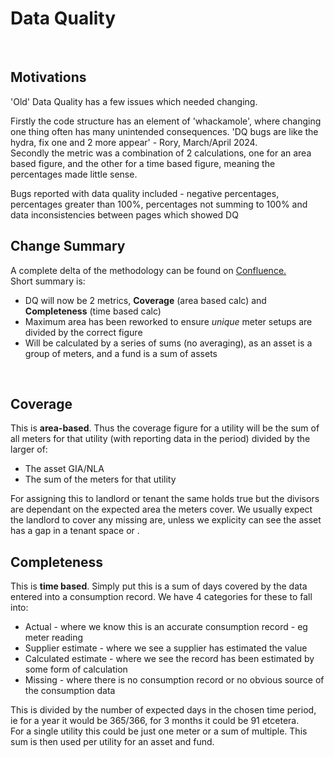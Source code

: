 # Data Quality



<br>

## Motivations

'Old' Data Quality has a few issues which needed changing.
<p>
Firstly the code structure has an element of 'whackamole', where changing one thing often has many unintended consequences. 'DQ bugs are like the hydra, fix one and 2 more appear' - Rory, March/April 2024.
<br>
Secondly the metric was a combination of 2 calculations, one for an area based figure, and the other for a time based figure, meaning the percentages made little sense.
</p>
Bugs reported with data quality included - negative percentages, percentages greater than 100%, percentages not summing to 100% and data inconsistencies between pages which showed DQ

<br>

## Change Summary

A complete delta of the methodology can be found on <a href="https://evorasiera.atlassian.net/wiki/spaces/SPEC/pages/2591457296/Delta+-+Data+Coverage+Methodology">Confluence.</a>
<br>
Short summary is:
<ul>
    <li>DQ will now be 2 metrics, <b>Coverage</b> (area based calc) and <strong>Completeness</strong> (time based calc)</li>
    <li>Maximum area has been reworked to ensure <em>unique</em> meter setups are divided by the correct figure</li>
    <li>Will be calculated by a series of sums (no averaging), as an asset is a group of meters, and a fund is a sum of assets</li>
</ul>

<br>

## Coverage

This is <b>area-based</b>. Thus the coverage figure for a utility will be the sum of all meters for that utility (with reporting data in the period) divided by the larger of:
<ul>
    <li>The asset GIA/NLA</li>
    <li>The sum of the meters for that utility</li>
</ul>
For assigning this to landlord or tenant the same holds true but the divisors are dependant on the expected area the meters cover. We usually expect the landlord to cover any missing are, unless we explicity can see the asset has a gap in a tenant space or .

<br>

## Completeness

<p>This is <b>time based</b>. Simply put this is a sum of days covered by the data entered into a consumption record. We have 4 categories for these to fall into:
<ul>
    <li>Actual - where we know this is an accurate consumption record - eg meter reading</li>
    <li>Supplier estimate - where we see a supplier has estimated the value</li>
    <li>Calculated estimate - where we see the record has been estimated by some form of calculation</li>
    <li>Missing - where there is no consumption record or no obvious source of the consumption data</li>
</ul>
This is divided by the number of expected days in the chosen time period, ie for a year it would be 365/366, for 3 months it could be 91 etcetera.<br>
For a single utility this could be just one meter or a sum of multiple. This sum is then used per utility for an asset and fund.
</p>
